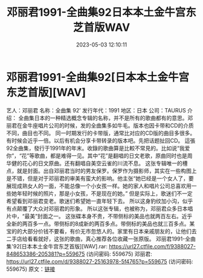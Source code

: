 ﻿---
title: 邓丽君1991-全曲集92日本本土金牛宫东芝首版WAV
date: 2023-05-03 12:10:11
categories: WAV车载音乐、镜像
tags: 华语中文
---
# 邓丽君1991-全曲集92[日本本土金牛宫东芝首版][WAV]

艺人：邓丽君
名称：全曲集 92’
发行年代：1991
地区：日本
公司：TAURUS
介绍：
全曲集日本的一种精选概念专辑的名称，并不是所有的歌曲都有的意思。邓丽君在金牛座唱片公司的时候，发的全曲集多如牛毛。版本也因卡带和CD的介质不同，曲目也不同。
同一时期发行的卡带版，通常比对应的CD版的曲目多很多。有时候会近乎一倍。以后有机会分享卡带转录的版本吧。先把话题扯回CD。
這張92全曲集，發行于1991年的年末。收錄的歌曲算是比較不常見的。比如说“我爱你”，“花”等歌曲，都是难得一见。其中“花”是翻唱的日文老歌，原曲同时也是周华健的花心的日文原曲。还有翻唱自美空云雀的川流不息。
这张专辑唯一的槽点，就是封面。出自邓丽君当时的男友保罗。保罗作为摄影师，其实在一些构图上是不错，但是对于邓丽君的审美有蛮大的影响。他主张“她已经是一个女人了，要展现成熟女人的一面，不能总像一个小女孩一样。她的家人和唱片公司总喜欢用一些她年轻时候的照片，那是小女孩，不是现在的她。”
但是实际上，歌迷们不一定希望看到邓丽君变老。歌迷们希望她一直年轻下去。 所以这身豹纹加小沟，似乎有点颠覆了大众对邓丽君的形象。
所以这张专辑，也被称为，邓丽君众多日本唱片中，“最美”封面之一。
这张碟本身不贵，不带侧标的美品也就两百左右。近乎全新的两百多一点。带侧标的8成新的两百多点。带侧标的美品也就三百多点。某宝的的大部分价钱不要看，有价无市忽悠人的。家里有日本亲戚朋友的，让他们去二手店给看看就好，这张的歌曲，真心推荐各位收藏一张原版。
邓丽君1991-全曲集'92[日本本土金牛宫东芝首版][WAV].rar: https://url27.ctfile.com/f/9388027-848653386-205381?p=559675
(访问密码: 559675)
邓丽君: https://url27.ctfile.com/d/9388027-25163978-5f4765?p=559675
(访问密码: 559675)
原文：[链接](https://blog.sina.com.cn/s/blog_1647c7e76010311pu.html)